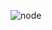 ![node](https://github.com/Atech1246/nodemcu-rgb-led-code--main/assets/140886212/2f4f380c-675a-4314-af48-d045e6e5f999)
